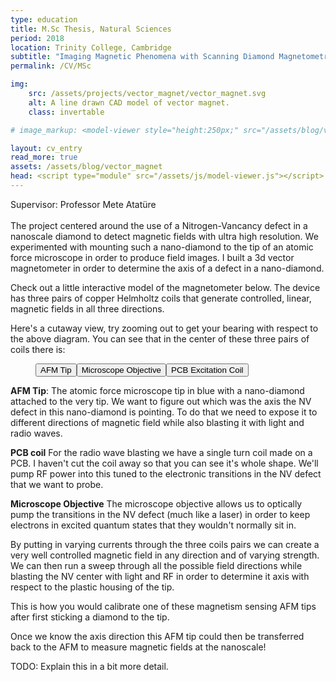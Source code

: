 ```yaml
---
type: education
title: M.Sc Thesis, Natural Sciences
period: 2018
location: Trinity College, Cambridge
subtitle: "Imaging Magnetic Phenomena with Scanning Diamond Magnetometry"
permalink: /CV/MSc

img:
    src: /assets/projects/vector_magnet/vector_magnet.svg
    alt: A line drawn CAD model of vector magnet.
    class: invertable

# image_markup: <model-viewer style="height:250px;" src="/assets/blog/vector_magnet/vector_magnet.glb" ar ar-modes="webxr scene-viewer quick-look" camera-controls poster="/assets/blog/vector_magnet/vector_magnet.png" shadow-intensity="1" environment-image="/assets/blog/vector_magnet/aircraft_workshop_01_1k.hdr" camera-orbit="-169.8deg 78.57deg 0.8881m" field-of-view="32.55deg" interaction-prompt="none" auto-rotate> </model-viewer>

layout: cv_entry
read_more: true
assets: /assets/blog/vector_magnet
head: <script type="module" src="/assets/js/model-viewer.js"></script>
---
```


Supervisor: Professor Mete Atatüre<br>
<br>
The project centered around the use of a Nitrogen-Vancancy defect in a nanoscale diamond to detect magnetic fields with ultra high resolution. We experimented with mounting such a nano-diamond to the tip of an atomic force microscope in order to produce field images. I built a 3d vector magnetometer in order to determine the axis of a defect in a nano-diamond.

Check out a little interactive model of the magnetometer below. The device has three pairs of copper Helmholtz coils that generate controlled, linear, magnetic fields in all three directions.

<figure>
<model-viewer style="height:500px;" src="{{ page.assets }}/vector_magnet.glb" ar ar-modes="webxr scene-viewer quick-look" camera-controls poster="{{ page.assets }}/vector_magnet.png" shadow-intensity="1" environment-image="{{ page.assets }}/aircraft_workshop_01_1k.hdr" camera-orbit="-169.8deg 78.57deg 0.8881m" field-of-view="32.55deg" interaction-prompt="none" auto-rotate> </model-viewer>

<!-- <model-viewer id="vector-magnet-whole-2" style="height:500px;" src="{{ page.assets }}/vector_magnet.glb" ar ar-modes="webxr scene-viewer quick-look" camera-controls poster="{{ page.assets }}/vector_magnet.png" shadow-intensity="1" environment-image="{{ page.assets }}/aircraft_workshop_01_1k.hdr" interaction-prompt="none" interpolation-decay="300" auto-rotate> 

<button class="Hotspot" style="disaplay:none;" slot="hotspot-1" data-position="0.3140708429455987m 0.2809109652738389m -0.32504316945989636m" data-normal="-3.85185900533595e-30m -1.343588384327496e-7m 0.9999999999999911m" data-visibility-attribute="visible"><div class="left HotspotAnnotation">AFM Tip</div></button>

<button class="Hotspot" style="disaplay:none;" slot="hotspot-3" data-position="0.32587557211500007m 0.2711873555719334m -0.32504317169367186m" data-normal=" -4.575935640098142e-8m -2.0164410743149838e-7m 0.9999999999999787m" data-visibility-attribute="visible"><div class="HotspotAnnotation">Microscope Objective</div></button>

<button class="Hotspot" style="disaplay:none;" slot="hotspot-4" data-position="0.3186977335100803m 0.2788147714959883m -0.3250432252613787m" data-normal=" 1.5099584039393812e-7m -1.34358838432748e-7m 0.9999999999999796m" data-visibility-attribute="visible"><div class="HotspotAnnotation">PCB Excitation Coil</div></button>
<button class="section" onclick="toggleSection(this)">Show Section View</button>

</model-viewer> -->
<figcaption>
</figcaption>
</figure>

Here's a cutaway view, try zooming out to get your bearing with respect to the above diagram. You can see that in the center of these three pairs of coils there is:

<figure>
<model-viewer style="height:400px;" src="{{ page.assets }}/vector_magnet_section.glb" ar ar-modes="webxr scene-viewer quick-look" camera-controls poster="{{ page.assets }}/section_view.png" shadow-intensity="1" environment-image="{{ page.assets }}/aircraft_workshop_01_1k.hdr" camera-orbit="37.19deg 75.38deg 0.3104m" field-of-view="12deg">
<button class="Hotspot" slot="hotspot-1" data-position="0.0002550490643940138m 0.12905932644259982m 0.0003319628199390896m" data-normal="-3.85185900533595e-30m -1.343588384327496e-7m 0.9999999999999911m" data-visibility-attribute="visible">
        <div class="left HotspotAnnotation">AFM Tip</div>
    </button><button class="Hotspot" slot="hotspot-3" data-position="0.015349223451080356m 0.11522588429565153m 0.0037307930577810513m" data-normal="0.9822871951592153m -1.7349759832900923e-7m 0.18738160589079159m" data-visibility-attribute="visible">
        <div class="HotspotAnnotation">Microscope Objective</div>
    </button><button class="Hotspot" slot="hotspot-4" data-position="0.004252449047777678m 0.12449395035064194m -0.0015034997269766357m" data-normal="3.85185900533595e-30m 0.9999999999999911m 1.343588384327496e-7m" data-visibility-attribute="visible">
        <div class="HotspotAnnotation">PCB Excitation Coil</div>
    </button></model-viewer>
<figcaption>
</figcaption>
</figure>

**AFM Tip**: The atomic force microscope tip in blue with a nano-diamond attached to the very tip. We want to figure out which was the axis the NV defect in this nano-diamond is pointing. To do that we need to expose it to different directions of magnetic field while also blasting it with light and radio waves.

**PCB coil** For the radio wave blasting we have a single turn coil made on a PCB. I haven't cut the coil away so that you can see it's whole shape. We'll pump RF power into this tuned to the electronic transitions in the NV defect that we want to probe.

**Microscope Objective** The microscope objective allows us to optically pump the transitions in the NV defect (much like a laser) in order to keep electrons in excited quantum states that they wouldn't normally sit in.

By putting in varying currents through the three coils pairs we can create a very well controlled magnetic field in any direction and of varying strength. We can then run a sweep through all the possible field directions while blasting the NV center with light and RF in order to determine it axis with respect to the plastic housing of the tip. 

This is how you would calibrate one of these magnetism sensing AFM tips after first sticking a diamond to the tip.

Once we know the axis direction this AFM tip could then be transferred back to the AFM to measure magnetic fields at the nanoscale!

TODO: Explain this in a bit more detail.

<!-- <script type="module">
  const modelViewer = document.querySelector("model-viewer#vector-magnet-whole-2");
  modelViewer.in_section_view = false;

  modelViewer.addEventListener('load', (event) => { 
    
    modelViewer.cameraOrbit = modelViewer.in_section_view ? "37.19deg 75.38deg 0.01m" : "auto auto auto";
    modelViewer.cameraTarget = modelViewer.in_section_view ? "0.3142m 0.2804m -0.3250m" : "auto auto auto";
    modelViewer.fieldOfView = modelViewer.in_section_view ? "5deg" : "auto";
    modelViewer.autoRotate = !modelViewer.in_section_view;

    if(modelViewer.in_section_view){
        window.setTimeout(() => [...modelViewer.getElementsByClassName("Hotspot")].forEach(e => e.style.display = "unset"), 1000);
    } else {
        [...modelViewer.getElementsByClassName("Hotspot")].forEach(e => e.style.display = "none")
    }

    // const logPoint = (event) => {
    //     const p = modelViewer.positionAndNormalFromPoint(event.clientX, event.clientY)
    // console.log(p.position.toString(), p.normal.toString());
    // };
    
    // modelViewer.addEventListener("click", logPoint);
    
});

  window.toggleSection = (element) => {
    modelViewer.in_section_view = !modelViewer.in_section_view;

    console.log(modelViewer.cameraOrbit, modelViewer.cameraTarget, modelViewer.fieldOfView);
    if(modelViewer.in_section_view) {
        modelViewer.src = "{{ page.assets }}/test_section.glb";
    } else {
        modelViewer.src = "{{ page.assets }}/test_whole.glb";
    }
    
  };

</script> -->